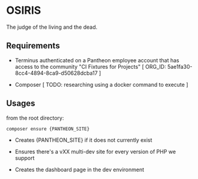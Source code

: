 # OSIRIS

The judge of the living and the dead.

## Requirements

- Terminus authenticated on a Pantheon employee account that has access to the community "CI Fixtures for Projects"
  [ ORG_ID: 5ae1fa30-8cc4-4894-8ca9-d50628dcba17 ]

- Composer [ TODO: researching using a docker command to execute ]

## Usages

from the root directory:

```composer ensure {PANTHEON_SITE}```

- Creates {PANTHEON_SITE} if it does not currently exist

- Ensures there's a vXX multi-dev site for every version of PHP we support

- Creates the dashboard page in the dev environment
